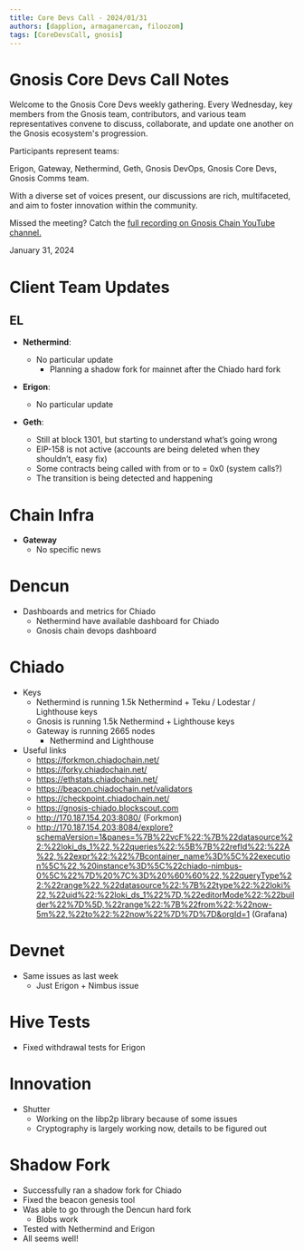 ```yaml
---
title: Core Devs Call - 2024/01/31
authors: [dapplion, armaganercan, filoozom]
tags: [CoreDevsCall, gnosis]
---
```


# Gnosis Core Devs Call Notes

Welcome to the Gnosis Core Devs weekly gathering. Every Wednesday, key members from the Gnosis team, contributors, and various team representatives convene to discuss, collaborate, and update one another on the Gnosis ecosystem's progression.

Participants represent teams:

Erigon, Gateway, Nethermind, Geth, Gnosis DevOps, Gnosis Core Devs, Gnosis Comms team.

With a diverse set of voices present, our discussions are rich, multifaceted, and aim to foster innovation within the community.

Missed the meeting? Catch the [full recording on Gnosis Chain YouTube channel.](https://youtu.be/LI_O73t9ynM)

January 31, 2024

# Client Team Updates
## EL

* **Nethermind**: 
  * No particular update
    * Planning a shadow fork for mainnet after the Chiado hard fork


* **Erigon**: 
  * No particular update

* **Geth**:
  * Still at block 1301, but starting to understand what’s going wrong 
  * EIP-158 is not active (accounts are being deleted when they shouldn’t, easy fix)
  * Some contracts being called with from or to = 0x0 (system calls?)
  * The transition is being detected and happening


# Chain Infra

* **Gateway**
  * No specific news

# Dencun

* Dashboards and metrics for Chiado
  * Nethermind have available dashboard for Chiado
  * Gnosis chain devops dashboard

# Chiado

* Keys
  * Nethermind is running 1.5k Nethermind + Teku / Lodestar / Lighthouse keys
  * Gnosis is running 1.5k Nethermind + Lighthouse keys
  * Gateway is running 2665 nodes
    * Nethermind and Lighthouse
* Useful links
  * https://forkmon.chiadochain.net/
  * https://forky.chiadochain.net/
  * https://ethstats.chiadochain.net/
  * https://beacon.chiadochain.net/validators
  * https://checkpoint.chiadochain.net/
  * https://gnosis-chiado.blockscout.com
  * http://170.187.154.203:8080/ (Forkmon)
  * http://170.187.154.203:8084/explore?schemaVersion=1&panes=%7B%22vcF%22:%7B%22datasource%22:%22loki_ds_1%22,%22queries%22:%5B%7B%22refId%22:%22A%22,%22expr%22:%22%7Bcontainer_name%3D%5C%22execution%5C%22,%20instance%3D%5C%22chiado-nimbus-0%5C%22%7D%20%7C%3D%20%60%60%22,%22queryType%22:%22range%22,%22datasource%22:%7B%22type%22:%22loki%22,%22uid%22:%22loki_ds_1%22%7D,%22editorMode%22:%22builder%22%7D%5D,%22range%22:%7B%22from%22:%22now-5m%22,%22to%22:%22now%22%7D%7D%7D&orgId=1 (Grafana)

# Devnet

* Same issues as last week
  * Just Erigon + Nimbus issue

# Hive Tests

* Fixed withdrawal tests for Erigon

# Innovation

* Shutter
  * Working on the libp2p library because of some issues
  * Cryptography is largely working now, details to be figured out


# Shadow Fork

* Successfully ran a shadow fork for Chiado
* Fixed the beacon genesis tool
* Was able to go through the Dencun hard fork
  * Blobs work
* Tested with Nethermind and Erigon
* All seems well!



 


































